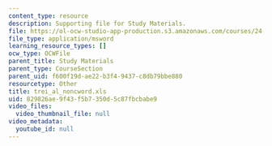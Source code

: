 ```yaml
---
content_type: resource
description: Supporting file for Study Materials.
file: https://ol-ocw-studio-app-production.s3.amazonaws.com/courses/24-964-topics-in-phonology-fall-2004/829826ae9f43f5b7350d5c87fbcbabe9_trei_al_noncword.xls
file_type: application/msword
learning_resource_types: []
ocw_type: OCWFile
parent_title: Study Materials
parent_type: CourseSection
parent_uid: f600f19d-ae22-b3f4-9437-c8db79bbe880
resourcetype: Other
title: trei_al_noncword.xls
uid: 829826ae-9f43-f5b7-350d-5c87fbcbabe9
video_files:
  video_thumbnail_file: null
video_metadata:
  youtube_id: null
---
```


